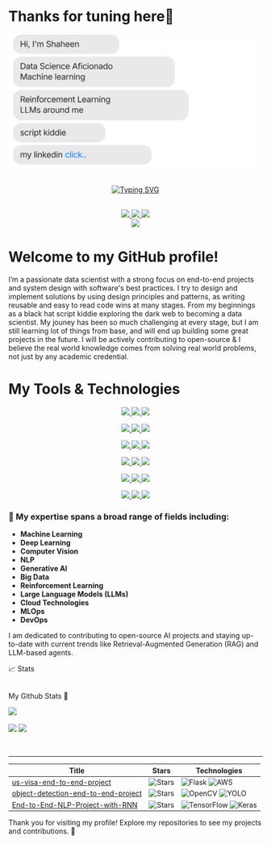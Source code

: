 # Thanks for tuning here👋

[![](https://github.com/shaheennabi/shaheennabi/blob/feature/chat.svg)](https://www.linkedin.com/in/shaheennabi/) 

<br/>

<div align="center">
<a href="https://github.com/shaheennabi">
    <img src="https://readme-typing-svg.demolab.com?font=Georgia&size=24&duration=2000&pause=100&multiline=true&width=500&height=80&lines=Explore+Repositories;Give+%7C+your+feedback+%7C+much+appreciated;AI+%7C+in+the+City" alt="Typing SVG" />
</a>
</div>

<br/>




<p align="center">
    <a href="https://shaheennabi.github.io">
        <img src="https://img.shields.io/badge/Website-shaheennabi.github.io-red?style=flat-square&logo=globe&logoColor=white" height="50">
    </a>  
    <a href="https://www.linkedin.com/in/shaheennabi/">
        <img src="https://img.shields.io/badge/-Linkedin-blue?style=flat-square&logo=linkedin&logoColor=white" height="50">
    </a>
    <a href="mailto:ishaheennabi333@gmail.com">
        <img src="https://img.shields.io/badge/-Email-red?style=flat-square&logo=gmail&logoColor=white" height="50">
    </a>
    <br/> 
    <a href="https://github.com/shaheennabi">
        <img src="https://github-stats-alpha.vercel.app/api?username=shaheennabi&cc=22272e&tc=37BCF6&ic=fff&bc=0000" width="800">
    </a>
</p>





# Welcome to my GitHub profile!

I’m a passionate data scientist with a strong focus on end-to-end projects and system design with software's best practices. I try to design and implement solutions by using design principles and patterns, as writing reusable and easy to read code wins at many stages. From my beginnings as a black hat script kiddie exploring the dark web to becoming a data scientist. My jouney has been so much challenging at every stage, but I am still learning lot of things from base, and will end up building some great projects in the future. I will be actively contributing to open-source & I believe the real world knowledge comes from solving real world problems, not just by any academic credential.  


# My Tools & Technologies

<p align="center">
  <a href="https://www.python.org/">
    <img src="https://img.shields.io/badge/Python-3.8+-blue.svg?style=for-the-badge&logo=python&logoColor=white" height="50">
  </a>
  <a href="https://scikit-learn.org/stable/">
    <img src="https://img.shields.io/badge/scikit--learn-F7931E?style=for-the-badge&logo=scikit-learn&logoColor=white" height="50">
  </a>
  <a href="https://www.tensorflow.org/">
    <img src="https://img.shields.io/badge/TensorFlow-FF6F00?style=for-the-badge&logo=TensorFlow&logoColor=white" height="50">
  </a>
</p>

<p align="center">
  <a href="https://pytorch.org/">
    <img src="https://img.shields.io/badge/PyTorch-EE4C2C?style=for-the-badge&logo=PyTorch&logoColor=white" height="50">
  </a>
  <a href="https://github.com/hwchase17/langchain">
    <img src="https://img.shields.io/badge/Langchain-343131?style=for-the-badge&logo=LangChain&logoColor=white" height="50">
  </a>
  <a href="https://keras.io/">
    <img src="https://img.shields.io/badge/Keras-D00000?style=for-the-badge&logo=Keras&logoColor=white" height="50">
  </a>
</p>

<p align="center">
  <a href="https://huggingface.co/">
    <img src="https://img.shields.io/badge/Hugging%20Face-FF6F00?style=for-the-badge&logo=huggingface&logoColor=white" height="50">
  </a>
  <a href="https://llamaindex.ai/">
    <img src="https://img.shields.io/badge/LlamaIndex-008000?style=for-the-badge&logo=LlamaIndex&logoColor=white" height="50">
  </a>
  <a href="https://aws.amazon.com/">
    <img src="https://img.shields.io/badge/AWS-FF9900?style=for-the-badge&logo=amazon-aws&logoColor=white" height="50">
  </a>
</p>

<p align="center">
  <a href="https://azure.microsoft.com/">
    <img src="https://img.shields.io/badge/Azure-0078D4?style=for-the-badge&logo=microsoft-azure&logoColor=white" height="50">
  </a>
  <a href="https://cloud.google.com/vertex-ai">
    <img src="https://img.shields.io/badge/Vertex%20AI-4285F4?style=for-the-badge&logo=google-cloud&logoColor=white" height="50">
  </a>
  <a href="https://opencv.org/">
    <img src="https://img.shields.io/badge/OpenCV-5C3EE8?style=for-the-badge&logo=opencv&logoColor=white" height="50">
  </a>
</p>

<p align="center">
  <a href="https://www.docker.com/">
    <img src="https://img.shields.io/badge/Docker-2496ED?style=for-the-badge&logo=docker&logoColor=white" height="50">
  </a>
  <a href="https://git-scm.com/">
    <img src="https://img.shields.io/badge/Git-F05032?style=for-the-badge&logo=git&logoColor=white" height="50">
  </a>
  <a href="https://www.jenkins.io/">
    <img src="https://img.shields.io/badge/Jenkins-D24939?style=for-the-badge&logo=jenkins&logoColor=white" height="50">
  </a>
</p>

<p align="center">
  <a href="https://github.com/features/actions">
    <img src="https://img.shields.io/badge/GitHub%20Actions-2088FF?style=for-the-badge&logo=github-actions&logoColor=white" height="50">
  </a>
  <a href="https://www.kubernetes.io/">
    <img src="https://img.shields.io/badge/Kubernetes-326CE5?style=for-the-badge&logo=kubernetes&logoColor=white" height="50">
  </a>
  <a href="https://crew.ai/">
    <img src="https://img.shields.io/badge/Crew%20AI-FF6F00?style=for-the-badge&logo=crewai&logoColor=white" height="50">
  </a>
</p>






### 🌟 My expertise spans a broad range of fields including:

- **Machine Learning**
- **Deep Learning**
- **Computer Vision**
- **NLP**
- **Generative AI**
- **Big Data**
- **Reinforcement Learning**
- **Large Language Models (LLMs)**
- **Cloud Technologies**
- **MLOps**
- **DevOps**

I am dedicated to contributing to open-source AI projects and staying up-to-date with current trends like Retrieval-Augmented Generation (RAG) and LLM-based agents.


<summary>📈 Stats</summary>
<br>

My Github Stats 👋

![](http://github-profile-summary-cards.vercel.app/api/cards/profile-details?username=shaheennabi&theme=dracula) 

![](http://github-profile-summary-cards.vercel.app/api/cards/repos-per-language?username=shaheennabi&theme=dracula) 
![](http://github-profile-summary-cards.vercel.app/api/cards/most-commit-language?username=shaheennabi&theme=dracula)

<br>



---


| Title | Stars | Technologies |
|--|--|--|
| [us-visa-end-to-end-project](https://github.com/shaheennabi/US-visa-machine-learning-end-to-end-project) | <img alt="Stars" src="https://img.shields.io/github/stars/shaheennabi/US-visa-machine-learning-end-to-end-project?style=flat-square&labelColor=black" width="150" height="40"/> | ![Flask](https://img.shields.io/badge/Flask-black?style=flat-square&logo=flask&height=40) ![AWS](https://img.shields.io/badge/AWS-black?style=flat-square&logo=amazonaws&height=40) |
| [object-detection-end-to-end-project](https://github.com/shaheennabi/Object_detection-End-to-End-project) | <img alt="Stars" src="https://img.shields.io/github/stars/shaheennabi/Object_detection-End-to-End-project?style=flat-square&labelColor=black" width="150" height="40"/> | ![OpenCV](https://img.shields.io/badge/OpenCV-black?style=flat-square&logo=opencv&height=40) ![YOLO](https://img.shields.io/badge/YOLO-black?style=flat-square&logo=deepvision&height=40) |
| [End-to-End-NLP-Project-with-RNN](https://github.com/shaheennabi/End-to-End-NLP-Project-with-RNN) | <img alt="Stars" src="https://img.shields.io/github/stars/shaheennabi/End-to-End-NLP-Project-with-RNN?style=flat-square&labelColor=black" width="150" height="40"/> | ![TensorFlow](https://img.shields.io/badge/TensorFlow-black?style=flat-square&logo=tensorflow&height=40) ![Keras](https://img.shields.io/badge/Keras-black?style=flat-square&logo=keras&height=40) |






Thank you for visiting my profile! Explore my repositories to see my projects and contributions. 🚀
